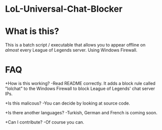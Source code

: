 # LoL-Universal-Chat-Blocker

# What is this?
This is a batch script / executable that allows you to appear offline on *almost* every League of Legends server. Using Windows Firewall.

# FAQ

+How is this working?
-Read README correctly. It adds a block rule called "lolchat" to the Windows Firewall to block League of Legends' chat server IPs.

+Is this malicous?
-You can decide by looking at source code.

+Is there another languages?
-Turkish, German and French is coming soon.

+Can I contribute?
-Of course you can.
